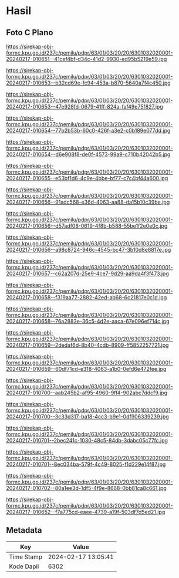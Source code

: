# Hasil

## Foto C Plano

https://sirekap-obj-formc.kpu.go.id/237c/pemilu/pdpr/63/01/03/20/20/6301032020001-20240217-010651--41cef4bf-d34c-41d2-9930-ed95b5219e59.jpg

https://sirekap-obj-formc.kpu.go.id/237c/pemilu/pdpr/63/01/03/20/20/6301032020001-20240217-010653--b32cd69e-fc94-453a-b870-5640a7f4c450.jpg

https://sirekap-obj-formc.kpu.go.id/237c/pemilu/pdpr/63/01/03/20/20/6301032020001-20240217-010653--47e928fd-0679-41ff-824a-faf49e75f827.jpg

https://sirekap-obj-formc.kpu.go.id/237c/pemilu/pdpr/63/01/03/20/20/6301032020001-20240217-010654--77b2b53b-60c0-426f-a3e2-c0b189e077dd.jpg

https://sirekap-obj-formc.kpu.go.id/237c/pemilu/pdpr/63/01/03/20/20/6301032020001-20240217-010654--d6e908f8-de0f-4573-99a9-c710b42042b5.jpg

https://sirekap-obj-formc.kpu.go.id/237c/pemilu/pdpr/63/01/03/20/20/6301032020001-20240217-010655--e53bf1d6-4c9e-4bbe-bf77-c7c4bf44a600.jpg

https://sirekap-obj-formc.kpu.go.id/237c/pemilu/pdpr/63/01/03/20/20/6301032020001-20240217-010656--91adc568-e36d-4063-aa88-da15b10c39be.jpg

https://sirekap-obj-formc.kpu.go.id/237c/pemilu/pdpr/63/01/03/20/20/6301032020001-20240217-010656--d57adf08-0619-4f8b-b588-55be1f2e0e0c.jpg

https://sirekap-obj-formc.kpu.go.id/237c/pemilu/pdpr/63/01/03/20/20/6301032020001-20240217-010656--a98c8724-946c-4545-bc47-3b10d8e8817e.jpg

https://sirekap-obj-formc.kpu.go.id/237c/pemilu/pdpr/63/01/03/20/20/6301032020001-20240217-010657--c62a207d-25e9-4ce7-9d29-aa9da4f3f473.jpg

https://sirekap-obj-formc.kpu.go.id/237c/pemilu/pdpr/63/01/03/20/20/6301032020001-20240217-010658--f319aa77-2882-42ed-ab68-6c21817e0c1d.jpg

https://sirekap-obj-formc.kpu.go.id/237c/pemilu/pdpr/63/01/03/20/20/6301032020001-20240217-010658--76a2883e-36c5-4d2e-aaca-67e096ef714c.jpg

https://sirekap-obj-formc.kpu.go.id/237c/pemilu/pdpr/63/01/03/20/20/6301032020001-20240217-010659--2dedaf6d-8b40-4cdb-8909-ff5852257721.jpg

https://sirekap-obj-formc.kpu.go.id/237c/pemilu/pdpr/63/01/03/20/20/6301032020001-20240217-010659--60df71cd-e318-4063-a1b0-0efd6e472fee.jpg

https://sirekap-obj-formc.kpu.go.id/237c/pemilu/pdpr/63/01/03/20/20/6301032020001-20240217-010700--aab245b2-af95-4960-9ff4-902abc7ddcf9.jpg

https://sirekap-obj-formc.kpu.go.id/237c/pemilu/pdpr/63/01/03/20/20/6301032020001-20240217-010700--3c33d317-ba18-4cc3-b9e1-0df906339239.jpg

https://sirekap-obj-formc.kpu.go.id/237c/pemilu/pdpr/63/01/03/20/20/6301032020001-20240217-010701--2bec241c-1030-48c5-84db-3dabc05c77fc.jpg

https://sirekap-obj-formc.kpu.go.id/237c/pemilu/pdpr/63/01/03/20/20/6301032020001-20240217-010701--8ec034ba-579f-4c49-8025-f1d229e14f87.jpg

https://sirekap-obj-formc.kpu.go.id/237c/pemilu/pdpr/63/01/03/20/20/6301032020001-20240217-010702--80a1ee3d-1df5-4f9e-8668-0bb81ca8c661.jpg

https://sirekap-obj-formc.kpu.go.id/237c/pemilu/pdpr/63/01/03/20/20/6301032020001-20240217-010652--f7a775cd-eaee-4739-a19f-503df7d5ed21.jpg


## Metadata

| Key        | Value               |
| ---------- | ------------------- |
| Time Stamp | 2024-02-17 13:05:41 |
| Kode Dapil | 6302                |



